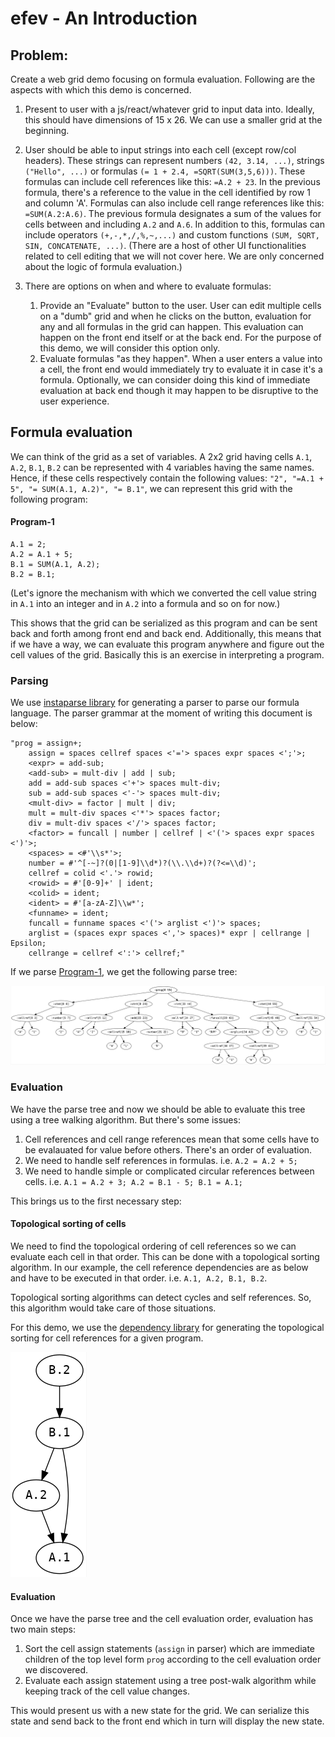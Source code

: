 # efev - An Introduction

## Problem:

Create a web grid demo focusing on formula evaluation. Following are the aspects with which this demo is concerned.

1. Present to user with a js/react/whatever grid to input data into. Ideally, this should have dimensions of 15 x 26. We can use a smaller grid at the beginning.

2. User should be able to input strings into each cell (except row/col headers). These strings can represent numbers `(42, 3.14, ...)`, strings `("Hello", ...)` or formulas `(= 1 + 2.4, =SQRT(SUM(3,5,6)))`. These formulas can include cell references like this: `=A.2 + 23`. In the previous formula, there's a reference to the value in the cell identified by row 1 and column 'A'. Formulas can also include cell range references like this: `=SUM(A.2:A.6)`. The previous formula designates a sum of the values for cells between and including `A.2` and `A.6`. In addition to this, formulas can include operators `(+,-,*,/,%,~,...)` and custom functions `(SUM, SQRT, SIN, CONCATENATE, ...)`. (There are a host of other UI functionalities related to cell editing that we will not cover here. We are only concerned about the logic of formula evaluation.)

3. There are options on when and where to evaluate formulas:
    1. Provide an "Evaluate" button to the user. User can edit multiple cells on a "dumb" grid and when he clicks on the button, evaluation for any and all formulas in the grid can happen. This evaluation can happen on the front end itself or at the back end. For the purpose of this demo, we will consider this option only.
    2. Evaluate formulas "as they happen". When a user enters a value into a cell, the front end would immediately try to evaluate it in case it's a formula. Optionally, we can consider doing this kind of immediate evaluation at back end though it may happen to be disruptive to the user experience.

## Formula evaluation

We can think of the grid as a set of variables. A 2x2 grid having cells `A.1`, `A.2`, `B.1`, `B.2` can be represented with 4 variables having the same names. Hence, if these cells respectively contain the following values: `"2", "=A.1 + 5", "= SUM(A.1, A.2)", "= B.1"`, we can represent this grid with the following program:

#### Program-1
```
A.1 = 2;
A.2 = A.1 + 5;
B.1 = SUM(A.1, A.2);
B.2 = B.1;
```

(Let's ignore the mechanism with which we converted the cell value string in `A.1` into an integer and in `A.2` into a formula and so on for now.)

This shows that the grid can be serialized as this program and can be sent back and forth among front end and back end. Additionally, this means that if we have a way, we can evaluate this program anywhere and figure out the cell values of the grid. Basically this is an exercise in interpreting a program.

### Parsing

We use [instaparse library](https://github.com/Engelberg/instaparse) for generating a parser to parse our formula language. The parser grammar at the moment of writing this document is below:

```
"prog = assign+;
    assign = spaces cellref spaces <'='> spaces expr spaces <';'>;
    <expr> = add-sub;
    <add-sub> = mult-div | add | sub;
    add = add-sub spaces <'+'> spaces mult-div;
    sub = add-sub spaces <'-'> spaces mult-div;
    <mult-div> = factor | mult | div;
    mult = mult-div spaces <'*'> spaces factor;
    div = mult-div spaces <'/'> spaces factor;
    <factor> = funcall | number | cellref | <'('> spaces expr spaces <')'>;
    <spaces> = <#'\\s*'>;
    number = #'^[-~]?(0|[1-9]\\d*)?(\\.\\d+)?(?<=\\d)';
    cellref = colid <'.'> rowid;
    <rowid> = #'[0-9]+' | ident;
    <colid> = ident;
    <ident> = #'[a-zA-Z]\\w*';
    <funname> = ident;
    funcall = funname spaces <'('> arglist <')'> spaces;
    arglist = (spaces expr spaces <','> spaces)* expr | cellrange | Epsilon;
    cellrange = cellref <':'> cellref;"
```

If we parse [Program-1](#Program-1), we get the following parse tree:

![](parse-tree.png)

### Evaluation

We have the parse tree and now we should be able to evaluate this tree using a tree walking algorithm. But there's some issues:

1. Cell references and cell range references mean that some cells have to be evalauated for value before others. There's an order of evaluation.
2. We need to handle self references in formulas. i.e. `A.2 = A.2 + 5;`
3. We need to handle simple or complicated circular references between cells. i.e. `A.1 = A.2 + 3; A.2 = B.1 - 5; B.1 = A.1;`

This brings us to the first necessary step:

#### Topological sorting of cells

We need to find the topological ordering of cell references so we can evaluate each cell in that order. This can be done with a topological sorting algorithm. In our example, the cell reference dependencies are as below and have to be executed in that order. i.e. `A.1, A.2, B.1, B.2`.

Topological sorting algorithms can detect cycles and self references. So, this algorithm would take care of those situations.

For this demo, we use the [dependency library](https://github.com/stuartsierra/dependency) for generating the topological sorting for cell references for a given program.

![](eval-order.png)

#### Evaluation

Once we have the parse tree and the cell evaluation order, evaluation has two main steps:

1. Sort the cell assign statements (`assign` in parser) which are immediate children of the top level form `prog` according to the cell evaluation order we discovered.
2. Evaluate each assign statement using a tree post-walk algorithm while keeping track of the cell value changes.

This would present us with a new state for the grid. We can serialize this state and send back to the front end which in turn will display the new state.

